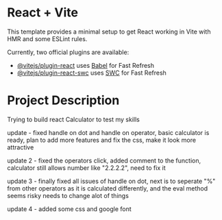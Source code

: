 # React + Vite

This template provides a minimal setup to get React working in Vite with HMR and some ESLint rules.

Currently, two official plugins are available:

- [@vitejs/plugin-react](https://github.com/vitejs/vite-plugin-react/blob/main/packages/plugin-react/README.md) uses [Babel](https://babeljs.io/) for Fast Refresh
- [@vitejs/plugin-react-swc](https://github.com/vitejs/vite-plugin-react-swc) uses [SWC](https://swc.rs/) for Fast Refresh

# Project Description

Trying to build react Calculator to test my skills

update - fixed handle on dot and handle on operator, basic calculator is ready, plan to add more features and fix the css, make it look more attractive

update 2 - fixed the operators click, added comment to the function, calculator still allows number like "2.2.2.2", need to fix it

update 3 - finally fixed all issues of handle on dot, next is to seperate "%" from other operators as it is calculated differently, and the eval method seems risky needs to change alot of things

update 4 - added some css and google font

